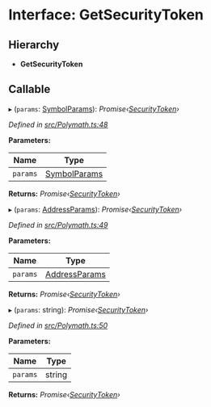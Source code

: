 # Interface: GetSecurityToken

## Hierarchy

- **GetSecurityToken**

## Callable

▸ (`params`: [SymbolParams](_polymath_.symbolparams.md)): _Promise‹[SecurityToken](../classes/_entities_securitytoken_securitytoken_.securitytoken.md)›_

_Defined in [src/Polymath.ts:48](https://github.com/PolymathNetwork/polymath-sdk/blob/d80c6e9/src/Polymath.ts#L48)_

**Parameters:**

| Name     | Type                                       |
| -------- | ------------------------------------------ |
| `params` | [SymbolParams](_polymath_.symbolparams.md) |

**Returns:** _Promise‹[SecurityToken](../classes/_entities_securitytoken_securitytoken_.securitytoken.md)›_

▸ (`params`: [AddressParams](_polymath_.addressparams.md)): _Promise‹[SecurityToken](../classes/_entities_securitytoken_securitytoken_.securitytoken.md)›_

_Defined in [src/Polymath.ts:49](https://github.com/PolymathNetwork/polymath-sdk/blob/d80c6e9/src/Polymath.ts#L49)_

**Parameters:**

| Name     | Type                                         |
| -------- | -------------------------------------------- |
| `params` | [AddressParams](_polymath_.addressparams.md) |

**Returns:** _Promise‹[SecurityToken](../classes/_entities_securitytoken_securitytoken_.securitytoken.md)›_

▸ (`params`: string): _Promise‹[SecurityToken](../classes/_entities_securitytoken_securitytoken_.securitytoken.md)›_

_Defined in [src/Polymath.ts:50](https://github.com/PolymathNetwork/polymath-sdk/blob/d80c6e9/src/Polymath.ts#L50)_

**Parameters:**

| Name     | Type   |
| -------- | ------ |
| `params` | string |

**Returns:** _Promise‹[SecurityToken](../classes/_entities_securitytoken_securitytoken_.securitytoken.md)›_
